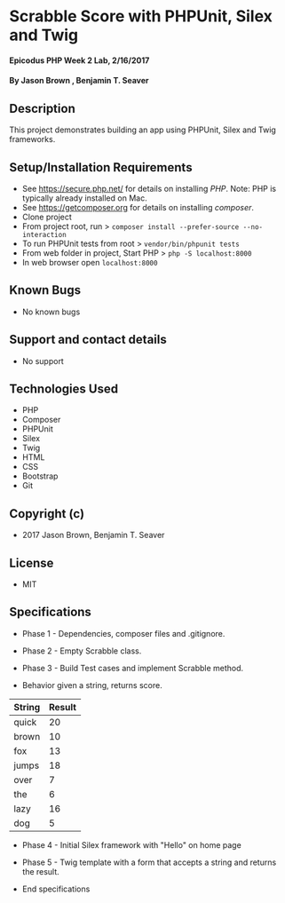 # Scrabble Score with PHPUnit, Silex and Twig

#### Epicodus PHP Week 2 Lab, 2/16/2017

#### By Jason Brown , Benjamin T. Seaver

## Description

This project demonstrates building an app using PHPUnit, Silex and Twig frameworks.

## Setup/Installation Requirements
* See https://secure.php.net/ for details on installing _PHP_.  Note: PHP is typically already installed on Mac.
* See https://getcomposer.org for details on installing _composer_.
* Clone project
* From project root, run > `composer install --prefer-source --no-interaction`
* To run PHPUnit tests from root > `vendor/bin/phpunit tests`
* From web folder in project, Start PHP > `php -S localhost:8000`
* In web browser open `localhost:8000`

## Known Bugs
* No known bugs

## Support and contact details
* No support

## Technologies Used
* PHP
* Composer
* PHPUnit
* Silex
* Twig
* HTML
* CSS
* Bootstrap
* Git

## Copyright (c)
* 2017 Jason Brown, Benjamin T. Seaver

## License
* MIT

## Specifications
* Phase 1 - Dependencies, composer files and .gitignore.
* Phase 2 - Empty Scrabble class.
* Phase 3 - Build Test cases and implement Scrabble method.

* Behavior given a string, returns score.

| String              | Result             |
|--------------|----------------------------|
| quick          |     20           |  
| brown          |     10 |  
| fox          |     13 |
| jumps         |     18 |
| over          |     7 |
| the          |     6 |
| lazy          |     16 |                                 
| dog          |     5 |

* Phase 4 - Initial Silex framework with "Hello" on home page
* Phase 5 - Twig template with a form that accepts a string and returns the result.

* End specifications
